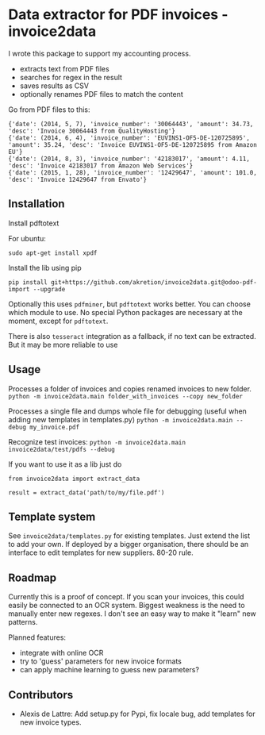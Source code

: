 # Data extractor for PDF invoices - invoice2data

I wrote this package to support my accounting process.

- extracts text from PDF files
- searches for regex in the result
- saves results as CSV
- optionally renames PDF files to match the content

Go from PDF files to this:

```
{'date': (2014, 5, 7), 'invoice_number': '30064443', 'amount': 34.73, 'desc': 'Invoice 30064443 from QualityHosting'}
{'date': (2014, 6, 4), 'invoice_number': 'EUVINS1-OF5-DE-120725895', 'amount': 35.24, 'desc': 'Invoice EUVINS1-OF5-DE-120725895 from Amazon EU'}
{'date': (2014, 8, 3), 'invoice_number': '42183017', 'amount': 4.11, 'desc': 'Invoice 42183017 from Amazon Web Services'}
{'date': (2015, 1, 28), 'invoice_number': '12429647', 'amount': 101.0, 'desc': 'Invoice 12429647 from Envato'}
```

## Installation

Install pdftotext

For ubuntu:

```
sudo apt-get install xpdf
```

Install the lib using pip

```
pip install git+https://github.com/akretion/invoice2data.git@odoo-pdf-import --upgrade
```

Optionally this uses `pdfminer`, but `pdftotext` works better. You can choose which module to use. No special Python packages are necessary at the moment, except for `pdftotext`.

There is also `tesseract` integration as a fallback, if no text can be extracted. But it may be more reliable to use 

## Usage

Processes a folder of invoices and copies renamed invoices to new folder.
`python -m invoice2data.main folder_with_invoices --copy new_folder`

Processes a single file and dumps whole file for debugging (useful when adding new templates in templates.py)
`python -m invoice2data.main --debug my_invoice.pdf`

Recognize test invoices:
`python -m invoice2data.main invoice2data/test/pdfs --debug`

If you want to use it as a lib just do

```
from invoice2data import extract_data

result = extract_data('path/to/my/file.pdf')
```

## Template system

See `invoice2data/templates.py` for existing templates. Just extend the list to add your own. If deployed by a bigger organisation, there should be an interface to edit templates for new suppliers. 80-20 rule.

## Roadmap

Currently this is a proof of concept. If you scan your invoices, this could easily be connected to an OCR system. Biggest weakness is the need to manually enter new regexes. I don't see an easy way to make it "learn" new patterns.

Planned features:

- integrate with online OCR
- try to 'guess' parameters for new invoice formats
- can apply machine learning to guess new parameters?

## Contributors
- Alexis de Lattre: Add setup.py for Pypi, fix locale bug, add templates for new invoice types.
